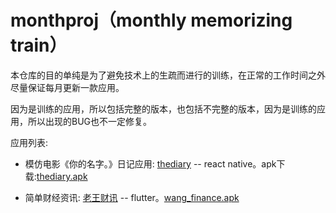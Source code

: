 # monthproj（monthly memorizing train）
本仓库的目的单纯是为了避免技术上的生疏而进行的训练，在正常的工作时间之外尽量保证每月更新一款应用。

因为是训练的应用，所以包括完整的版本，也包括不完整的版本，因为是训练的应用，所以出现的BUG也不一定修复。

应用列表:
- 模仿电影《你的名字。》日记应用: [thediary](https://github.com/buf1024/monthproj/tree/master/thediary) -- react native。apk下载:[thediary.apk](https://github.com/buf1024/monthproj/raw/master/thediary/release/thediary.apk)

- 简单财经资讯: [老王财讯](https://github.com/buf1024/monthproj/tree/master/wang_finance) -- flutter。[wang_finance.apk](https://github.com/buf1024/monthproj/raw/master/wang_finance/release/wang_finance.apk)

